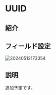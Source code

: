 # UUID

## 紹介

## フィールド設定

![20240512173354](https://static-docs.nocobase.com/20240512173354.png)

## 説明

追加予定です。

